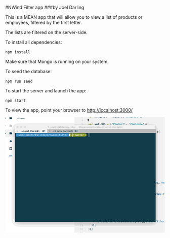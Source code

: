 #NWind Filter  app
###by Joel Darling

This is a MEAN app that will allow you to view a list of products or employees, filtered by the first letter.

The lists are filtered on the server-side.

To install all dependencies:
```
npm install
```

Make sure that Mongo is running on your system.

To seed the database:
```
npm run seed
```


To start the server and launch the app:
```
npm start
```

To view the app, point your browser to [http://localhost:3000/](http://localhost:3000/)

![Alt text](/demo.gif?raw=true "demo")
